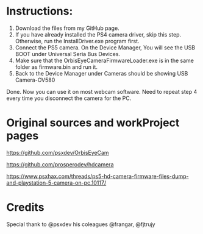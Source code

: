 
# Instructions:

1. Download the files from my GitHub page. 
2. If you have already installed the PS4 camera driver, skip this step. Otherwise, run the InstallDriver.exe program first.
3. Connect the PS5 camera. On the Device Manager, You will see the USB BOOT under Universal Seria Bus Devices.
4. Make sure that the OrbisEyeCameraFirmwareLoader.exe is in the same folder as firmware.bin and run it. 
5. Back to the Device Manager under Cameras should be showing USB Camera-OV580

Done. Now you can use it on most webcam software. 
Need to repeat step 4 every time you disconnect the camera for the PC. 

# Original sources and workProject pages

https://github.com/psxdev/OrbisEyeCam

https://github.com/prosperodev/hdcamera

https://www.psxhax.com/threads/ps5-hd-camera-firmware-files-dump-and-playstation-5-camera-on-pc.10117/

# Credits 
Special thank to @psxdev his coleagues @frangar, @fjtrujy
